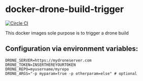 
# docker-drone-build-trigger

[![Circle CI](https://circleci.com/gh/eyenx/docker-drone-build-trigger.svg?style=svg)](https://circleci.com/gh/eyenx/docker-drone-build-trigger)

This docker images sole purpose is to trigger a drone build

## Configuration via environment variables:

```
DRONE_SERVER=https://mydroneserver.com
DRONE_TOKEN=INSERTHEREYOURTOKEN
DRONE_REPO=myusername/myrepo
DRONE_ARGS="-p myparam=true -p otherparam=else" # optional
```
